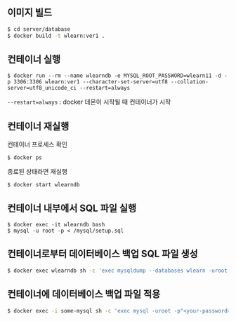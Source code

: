 ## 이미지 빌드
```bash
$ cd server/database
$ docker build -t wlearn:ver1 .
``` 
## 컨테이너 실행
```
$ docker run --rm --name wlearndb -e MYSQL_ROOT_PASSWORD=wlearn11 -d -p 3306:3306 wlearn:ver1 --character-set-server=utf8 --collation-server=utf8_unicode_ci --restart=always
```
`--restart=always` : docker 데몬이 시작될 때 컨테이너가 시작

## 컨테이너 재실행
컨테이너 프로세스 확인
```
$ docker ps
``` 
종료된 상태라면 재실행
```
$ docker start wlearndb 
``` 
## 컨테이너 내부에서 SQL 파일 실행 
```docker
$ docker exec -it wlearndb bash  
$ mysql -u root -p < /mysql/setup.sql
``` 

## 컨테이너로부터 데이터베이스 백업 SQL 파일 생성
```bash
$ docker exec wlearndb sh -c 'exec mysqldump --databases wlearn -uroot -p"<your-password>"' > "<path-on-your-host>/backup.sql"
```  

## 컨테이너에 데이터베이스 백업 파일 적용
```bash
$ docker exec -i some-mysql sh -c 'exec mysql -uroot -p"<your-password>"' <  "<path-on-your-host>/backup.sql"
``` 
